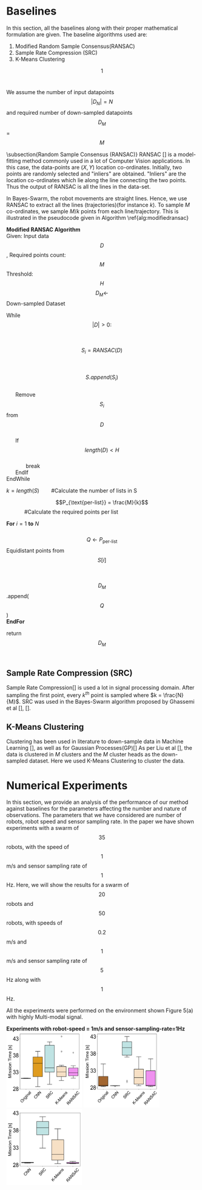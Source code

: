 # Baselines
In this section, all the baselines along with their proper mathematical formulation are given. The baseline algorithms used are:

 1. Modified Random Sample Consensus(RANSAC)
 2. Sample Rate Compression (SRC)
 3. K-Means Clustering

$$1$$ <br/>

We assume the number of input datapoints $$|D_N| = N$$ and required number of down-sampled datapoints $$D_M$$ = $$M$$

\subsection{Random Sample Consensus (RANSAC)}
RANSAC [] is a model-fitting method commonly used in a lot of Computer Vision applications. In this case, the data-points are $(X, Y)$ location co-ordinates. Initially, two points are randomly selected and "inliers" are obtained. "Inliers" are the location co-ordinates which lie along the line connecting the two points. Thus the output of RANSAC is all the lines in the data-set. 

In Bayes-Swarm, the robot movements are straight lines. Hence, we use RANSAC to extract all the lines (trajectories)(for instance $k$). To sample $M$ co-ordinates, we sample $M/k$ points from each line/trajectory. This is illustrated in the pseudocode given in Algorithm \ref{alg:modifiedransac} 

**Modified RANSAC Algorithm** <br/>
Given: Input data $$D$$, Required points count: $$M$$
Threshold: $$H$$
$$D_M \gets$$ Down-sampled Dataset

While  $$|D |> 0 :$$ <br/>
&nbsp;&nbsp;&nbsp;&nbsp;&nbsp;    $$S_i =  RANSAC(D) $$  <br/>
&nbsp;&nbsp;&nbsp;&nbsp;&nbsp;    $$S.append(S_i)$$ <br/>
&nbsp;&nbsp;&nbsp;&nbsp;&nbsp;    Remove $$S_i$$ from $$D$$ <br/>
&nbsp;&nbsp;&nbsp;&nbsp;&nbsp;    If $$length(D) < H$$  <br/>
&nbsp;&nbsp;&nbsp;&nbsp;&nbsp;&nbsp;&nbsp;&nbsp;&nbsp;&nbsp;&nbsp;&nbsp;&nbsp;break <br/>
&nbsp;&nbsp;&nbsp;&nbsp;&nbsp;    EndIf    <br/>
EndWhile <br/>

$k = length(S)$	&nbsp;&nbsp;&nbsp;&nbsp;&nbsp;&nbsp;&nbsp;#Calculate the number of lists in  S <br/>

$$P_{\text{per-list}} = \frac{M}{k}$$&nbsp;&nbsp;&nbsp;&nbsp;&nbsp;&nbsp;&nbsp;&nbsp;&nbsp;&nbsp;&nbsp;&nbsp;#Calculate the required points per list <br/>

**For** $i = 1$ **to** $N$ <br/>
 &nbsp;&nbsp;&nbsp;    $$Q \gets P_{\text{per-list}}$$ Equidistant points from $$S[i]$$ <br/>
&nbsp;&nbsp;&nbsp;    $$D_M$$.append($$Q$$) <br/>
**EndFor** <br/>

return  $$D_M$$ <br/>

## Sample Rate Compression (SRC)
Sample Rate Compression[] is used a lot in signal processing domain. After sampling the first point, every $k^{th}$ point is sampled where $k = \frac{N}{M}$. SRC was used in the Bayes-Swarm algorithm proposed by Ghassemi et al [], []. 

## K-Means Clustering
Clustering has been used in literature to down-sample data in Machine Learning [], as well as for Gaussian Processes(GP)[] As per Liu et al [], the data is clustered in $M$ clusters and the $M$ cluster heads as the down-sampled dataset. Here we used K-Means Clustering to cluster the data.



# Numerical Experiments
In this section, we provide an analysis of the performance of our method against baselines for the parameters affecting the number and nature of observations. The parameters that we have considered are number of robots, robot speed and sensor sampling rate. In the paper we have shown experiments with a swarm of $$ 35 $$ robots, with the speed of $$1$$m/s and sensor sampling rate of $$1$$Hz. Here, we will show the results for a swarm of $$20$$ robots and $$50$$ robots, with speeds of $$0.2$$ m/s and $$1$$ m/s and sensor sampling rate of $$5$$ Hz along with $$1$$ Hz. 

All the experiments were performed on the environment shown Figure 5(a) with highly Multi-modal signal. <br/>

**Experiments with robot-speed = 1m/s and sensor-sampling-rate=1Hz** <br/>
<img src="RAL_results/results_plots/png_plots/env1_results/env1_20_robots_speed1.png" width="200" height="200">
<img src="RAL_results/results_plots/png_plots/env1_results/env1_35_robots_speed1.png" width="200" height="200">
<img src="RAL_results/results_plots/png_plots/env1_results/env1_50_robots_speed1.png" width="200" height="200">
